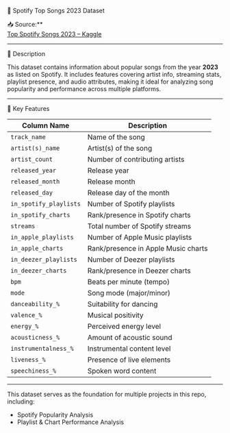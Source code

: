 🎼 Spotify Top Songs 2023 Dataset

📥 Source:**  
[Top Spotify Songs 2023 – Kaggle](https://www.kaggle.com/datasets/nelgiriyewithana/top-spotify-songs-2023)

---

🧾 Description

This dataset contains information about popular songs from the year **2023** as listed on Spotify. It includes features covering artist info, streaming stats, playlist presence, and audio attributes, making it ideal for analyzing song popularity and performance across multiple platforms.

---

🔑 Key Features

| Column Name              | Description |
|--------------------------|-------------|
| `track_name`             | Name of the song |
| `artist(s)_name`         | Artist(s) of the song |
| `artist_count`           | Number of contributing artists |
| `released_year`          | Release year |
| `released_month`         | Release month |
| `released_day`           | Release day of the month |
| `in_spotify_playlists`   | Number of Spotify playlists |
| `in_spotify_charts`      | Rank/presence in Spotify charts |
| `streams`                | Total number of Spotify streams |
| `in_apple_playlists`     | Number of Apple Music playlists |
| `in_apple_charts`        | Rank/presence in Apple Music charts |
| `in_deezer_playlists`    | Number of Deezer playlists |
| `in_deezer_charts`       | Rank/presence in Deezer charts |
| `bpm`                    | Beats per minute (tempo) |
| `mode`                   | Song mode (major/minor) |
| `danceability_%`         | Suitability for dancing |
| `valence_%`              | Musical positivity |
| `energy_%`               | Perceived energy level |
| `acousticness_%`         | Amount of acoustic sound |
| `instrumentalness_%`     | Instrumental content level |
| `liveness_%`             | Presence of live elements |
| `speechiness_%`          | Spoken word content |

---

This dataset serves as the foundation for multiple projects in this repo, including:

- Spotify Popularity Analysis  
- Playlist & Chart Performance Analysis
